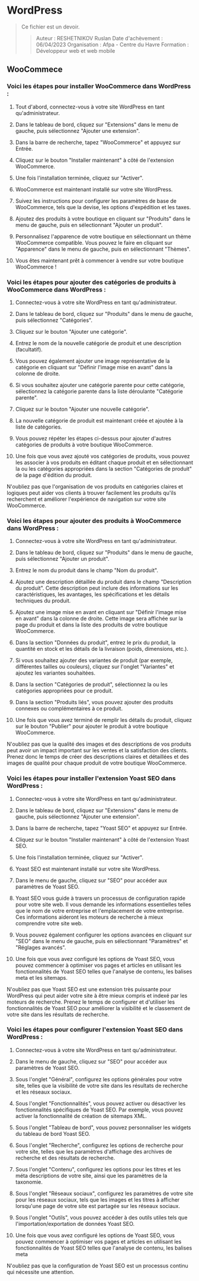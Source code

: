 # WordPress

> Ce fichier est un devoir.
>> Auteur : RESHETNIKOV Ruslan
>> Date d'achèvement : 06/04/2023
>> Organisation : Afpa - Centre du Havre
>> Formation : Développeur web et web mobile

## WooCommece

### Voici les étapes pour installer WooCommerce dans WordPress : 


1. Tout d'abord, connectez-vous à votre site WordPress en tant qu'administrateur. 

2. Dans le tableau de bord, cliquez sur "Extensions" dans le menu de gauche, puis sélectionnez "Ajouter une extension". 

3. Dans la barre de recherche, tapez "WooCommerce" et appuyez sur Entrée. 

4. Cliquez sur le bouton "Installer maintenant" à côté de l'extension WooCommerce. 

5. Une fois l'installation terminée, cliquez sur "Activer". 

6. WooCommerce est maintenant installé sur votre site WordPress. 

7. Suivez les instructions pour configurer les paramètres de base de WooCommerce, tels que la devise, les options d'expédition et les taxes. 

8. Ajoutez des produits à votre boutique en cliquant sur "Produits" dans le menu de gauche, puis en sélectionnant "Ajouter un produit". 

9. Personnalisez l'apparence de votre boutique en sélectionnant un thème WooCommerce compatible. Vous pouvez le faire en cliquant sur "Apparence" dans le menu de gauche, puis en sélectionnant "Thèmes". 

10. Vous êtes maintenant prêt à commencer à vendre sur votre boutique WooCommerce ! 

### Voici les étapes pour ajouter des catégories de produits à WooCommerce dans WordPress : 

1. Connectez-vous à votre site WordPress en tant qu'administrateur. 

2. Dans le tableau de bord, cliquez sur "Produits" dans le menu de gauche, puis sélectionnez "Catégories". 

3. Cliquez sur le bouton "Ajouter une catégorie". 

4. Entrez le nom de la nouvelle catégorie de produit et une description (facultatif). 

5. Vous pouvez également ajouter une image représentative de la catégorie en cliquant sur "Définir l'image mise en avant" dans la colonne de droite. 

6. Si vous souhaitez ajouter une catégorie parente pour cette catégorie, sélectionnez la catégorie parente dans la liste déroulante "Catégorie parente". 

7. Cliquez sur le bouton "Ajouter une nouvelle catégorie". 

8. La nouvelle catégorie de produit est maintenant créée et ajoutée à la liste de catégories. 

9. Vous pouvez répéter les étapes ci-dessus pour ajouter d'autres catégories de produits à votre boutique WooCommerce. 

10. Une fois que vous avez ajouté vos catégories de produits, vous pouvez les associer à vos produits en éditant chaque produit et en sélectionnant la ou les catégories appropriées dans la section "Catégories de produit" de la page d'édition du produit. 

N'oubliez pas que l'organisation de vos produits en catégories claires et logiques peut aider vos clients à trouver facilement les produits qu'ils recherchent et améliorer l'expérience de navigation sur votre site WooCommerce. 

### Voici les étapes pour ajouter des produits à WooCommerce dans WordPress : 

1. Connectez-vous à votre site WordPress en tant qu'administrateur. 

2. Dans le tableau de bord, cliquez sur "Produits" dans le menu de gauche, puis sélectionnez "Ajouter un produit". 

3. Entrez le nom du produit dans le champ "Nom du produit". 

4. Ajoutez une description détaillée du produit dans le champ "Description du produit". Cette description peut inclure des informations sur les caractéristiques, les avantages, les spécifications et les détails techniques du produit. 

5. Ajoutez une image mise en avant en cliquant sur "Définir l'image mise en avant" dans la colonne de droite. Cette image sera affichée sur la page du produit et dans la liste des produits de votre boutique WooCommerce. 

6. Dans la section "Données du produit", entrez le prix du produit, la quantité en stock et les détails de la livraison (poids, dimensions, etc.). 

7. Si vous souhaitez ajouter des variantes de produit (par exemple, différentes tailles ou couleurs), cliquez sur l'onglet "Variantes" et ajoutez les variantes souhaitées. 

8. Dans la section "Catégories de produit", sélectionnez la ou les catégories appropriées pour ce produit. 

9. Dans la section "Produits liés", vous pouvez ajouter des produits connexes ou complémentaires à ce produit. 

10. Une fois que vous avez terminé de remplir les détails du produit, cliquez sur le bouton "Publier" pour ajouter le produit à votre boutique WooCommerce. 

N'oubliez pas que la qualité des images et des descriptions de vos produits peut avoir un impact important sur les ventes et la satisfaction des clients. Prenez donc le temps de créer des descriptions claires et détaillées et des images de qualité pour chaque produit de votre boutique WooCommerce. 

### Voici les étapes pour installer l'extension Yoast SEO dans WordPress : 

1. Connectez-vous à votre site WordPress en tant qu'administrateur. 

2. Dans le tableau de bord, cliquez sur "Extensions" dans le menu de gauche, puis sélectionnez "Ajouter une extension". 

3. Dans la barre de recherche, tapez "Yoast SEO" et appuyez sur Entrée. 

4. Cliquez sur le bouton "Installer maintenant" à côté de l'extension Yoast SEO. 

5. Une fois l'installation terminée, cliquez sur "Activer". 

6. Yoast SEO est maintenant installé sur votre site WordPress. 

7. Dans le menu de gauche, cliquez sur "SEO" pour accéder aux paramètres de Yoast SEO. 

8. Yoast SEO vous guide à travers un processus de configuration rapide pour votre site web. Il vous demande les informations essentielles telles que le nom de votre entreprise et l'emplacement de votre entreprise. Ces informations aideront les moteurs de recherche à mieux comprendre votre site web. 

9. Vous pouvez également configurer les options avancées en cliquant sur "SEO" dans le menu de gauche, puis en sélectionnant "Paramètres" et "Réglages avancés". 

10. Une fois que vous avez configuré les options de Yoast SEO, vous pouvez commencer à optimiser vos pages et articles en utilisant les fonctionnalités de Yoast SEO telles que l'analyse de contenu, les balises meta et les sitemaps. 

N'oubliez pas que Yoast SEO est une extension très puissante pour WordPress qui peut aider votre site à être mieux compris et indexé par les moteurs de recherche. Prenez le temps de configurer et d'utiliser les fonctionnalités de Yoast SEO pour améliorer la visibilité et le classement de votre site dans les résultats de recherche. 

### Voici les étapes pour configurer l'extension Yoast SEO dans WordPress : 

1. Connectez-vous à votre site WordPress en tant qu'administrateur. 

2. Dans le menu de gauche, cliquez sur "SEO" pour accéder aux paramètres de Yoast SEO. 

3. Sous l'onglet "Général", configurez les options générales pour votre site, telles que la visibilité de votre site dans les résultats de recherche et les réseaux sociaux. 

4. Sous l'onglet "Fonctionnalités", vous pouvez activer ou désactiver les fonctionnalités spécifiques de Yoast SEO. Par exemple, vous pouvez activer la fonctionnalité de création de sitemaps XML. 

5. Sous l'onglet "Tableau de bord", vous pouvez personnaliser les widgets du tableau de bord Yoast SEO. 

6. Sous l'onglet "Recherche", configurez les options de recherche pour votre site, telles que les paramètres d'affichage des archives de recherche et des résultats de recherche. 

7. Sous l'onglet "Contenu", configurez les options pour les titres et les méta descriptions de votre site, ainsi que les paramètres de la taxonomie. 

8. Sous l'onglet "Réseaux sociaux", configurez les paramètres de votre site pour les réseaux sociaux, tels que les images et les titres à afficher lorsqu'une page de votre site est partagée sur les réseaux sociaux. 

9. Sous l'onglet "Outils", vous pouvez accéder à des outils utiles tels que l'importation/exportation de données Yoast SEO. 

10. Une fois que vous avez configuré les options de Yoast SEO, vous pouvez commencer à optimiser vos pages et articles en utilisant les fonctionnalités de Yoast SEO telles que l'analyse de contenu, les balises meta 

N'oubliez pas que la configuration de Yoast SEO est un processus continu qui nécessite une attention.